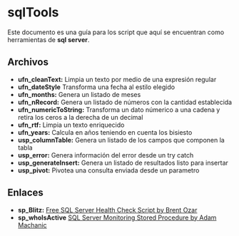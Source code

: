 # sqlTools

Este documento es una guía para los script que aquí se encuentran como herramientas de **sql server**.


## Archivos

 - **ufn_cleanText:** Limpia un texto por medio de una expresión regular
 - **ufn_dateStyle** Transforma una fecha al estilo elegido
 - **ufn_months:** Genera un listado de meses
 - **ufn_nRecord:** Genera un listado de números con la cantidad establecida
 - **ufn_numericToString:** Transforma un dato númerico a una cadena y retira los ceros a la derecha de un decimal
 - **ufn_rtf:** Limpia un texto enriquecido
 - **ufn_years:** Calcula en años teniendo en cuenta los bisiesto
 - **usp_columnTable:** Genera un listado de los campos que componen la tabla
 - **usp_error:** Genera información del error desde un try catch
 - **usp_generateInsert:** Genera un listado de resultados listo para insertar
 - **usp_pivot:** Pivotea una consulta enviada desde un parametro


## Enlaces

 - **sp_Blitz:** [Free SQL Server Health Check Script by Brent Ozar](https://www.brentozar.com/blitz/)
 - **sp_whoIsActive** [SQL Server Monitoring Stored Procedure by Adam Machanic](http://whoisactive.com/)